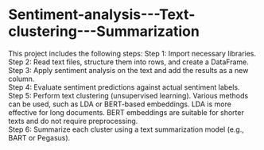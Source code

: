# Sentiment-analysis---Text-clustering---Summarization
This project includes the following steps:
Step 1: Import necessary libraries.<br>
Step 2: Read text files, structure them into rows, and create a DataFrame.<br>
Step 3: Apply sentiment analysis on the text and add the results as a new column.<br>
Step 4: Evaluate sentiment predictions against actual sentiment labels.<br>
Step 5: Perform text clustering (unsupervised learning). Various methods can be used, such as LDA or BERT-based embeddings. LDA is more effective for long documents. BERT embeddings are suitable for shorter texts and do not require preprocessing.<br>
Step 6: Summarize each cluster using a text summarization model (e.g., BART or Pegasus).<br>



